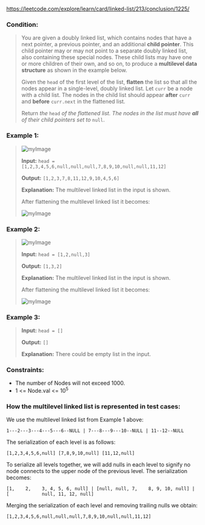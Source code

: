 https://leetcode.com/explore/learn/card/linked-list/213/conclusion/1225/

### Condition:

>You are given a doubly linked list, which contains nodes that have a next pointer, a previous pointer, and an additional **child pointer**. This child pointer may or may not point to a separate doubly linked list, also containing these special nodes. These child lists may have one or more children of their own, and so on, to produce a **multilevel data structure** as shown in the example below.
>
>Given the `head` of the first level of the list, **flatten** the list so that all the nodes appear in a single-level, doubly linked list. Let `curr` be a node with a child list. The nodes in the child list should appear **after** `curr` and **before** `curr.next` in the flattened list.
>
>Return *the* `head` *of the flattened list. The nodes in the list must have **all** of their child pointers set to* `null`.

### Example 1:

>![myImage](https://assets.leetcode.com/uploads/2021/11/09/flatten11.jpg)
>
>**Input:** `head = [1,2,3,4,5,6,null,null,null,7,8,9,10,null,null,11,12]`
>
>**Output:** `[1,2,3,7,8,11,12,9,10,4,5,6]`
>
>**Explanation:** The multilevel linked list in the input is shown.
>
>After flattening the multilevel linked list it becomes:
>
>![myImage](https://assets.leetcode.com/uploads/2021/11/09/flatten12.jpg)

### Example 2:

>![myImage](https://assets.leetcode.com/uploads/2021/11/09/flatten2.1jpg)
>
>**Input:** `head = [1,2,null,3]`
>
>**Output:** `[1,3,2]`
>
>**Explanation:** The multilevel linked list in the input is shown.
>
>After flattening the multilevel linked list it becomes:
>
>![myImage](https://assets.leetcode.com/uploads/2021/11/09/flatten22.jpg)

### Example 3:

>**Input:** `head = []`
>
>**Output:** `[]`
>
>**Explanation:** There could be empty list in the input.

### Constraints:

* The number of Nodes will not exceed 1000.
* 1 <= Node.val <= 10<sup>5</sup>

### How the multilevel linked list is represented in test cases:

We use the multilevel linked list from Example 1 above:

`
 1---2---3---4---5---6--NULL
         |
         7---8---9---10--NULL
             |
             11--12--NULL
`

The serialization of each level is as follows:

`
[1,2,3,4,5,6,null]
[7,8,9,10,null]
[11,12,null]
`

To serialize all levels together, we will add nulls in each level to signify no node connects to the upper node of the previous level. The serialization becomes:

`
[1,    2,    3, 4, 5, 6, null]
             |
[null, null, 7,    8, 9, 10, null]
                   |
[            null, 11, 12, null]
`

Merging the serialization of each level and removing trailing nulls we obtain:

`
[1,2,3,4,5,6,null,null,null,7,8,9,10,null,null,11,12]
`
